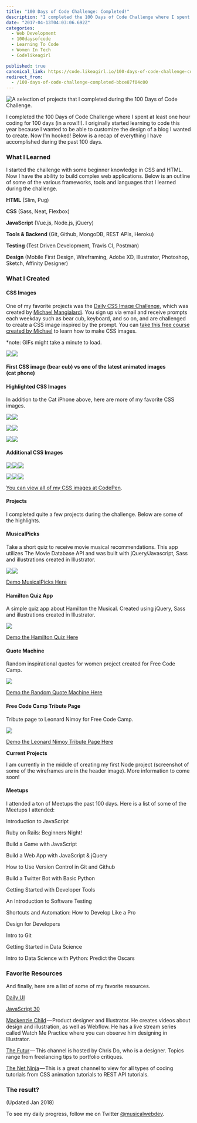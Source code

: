 ```yaml
---
title: "100 Days of Code Challenge: Completed!"
description: "I completed the 100 Days of Code Challenge where I spent at least one hour coding for 100 days (in a row!!!). I originally started learning to code this year because I wanted to be able to customize…"
date: "2017-04-13T04:03:06.692Z"
categories: 
  - Web Development
  - 100daysofcode
  - Learning To Code
  - Women In Tech
  - Codelikeagirl

published: true
canonical_link: https://code.likeagirl.io/100-days-of-code-challenge-completed-bbce87f04c00
redirect_from:
  - /100-days-of-code-challenge-completed-bbce87f04c00
---
```


![A selection of projects that I completed during the 100 Days of Code Challenge.](./asset-1.png)

I completed the 100 Days of Code Challenge where I spent at least one hour coding for 100 days (in a row!!!). I originally started learning to code this year because I wanted to be able to customize the design of a blog I wanted to create. Now I’m hooked! Below is a recap of everything I have accomplished during the past 100 days.

### What I Learned

I started the challenge with some beginner knowledge in CSS and HTML. Now I have the ability to build complex web applications. Below is an outline of some of the various frameworks, tools and languages that I learned during the challenge.

**HTML** (Slim, Pug)

**CSS** (Sass, Neat, Flexbox)

**JavaScript** (Vue.js, Node.js, jQuery)

**Tools & Backend** (Git, Github, MongoDB, REST APIs, Heroku)

**Testing** (Test Driven Development, Travis CI, Postman)

**Design** (Mobile First Design, Wireframing, Adobe XD, Illustrator, Photoshop, Sketch, Affinity Designer)

### What I Created

#### CSS Images

One of my favorite projects was the [Daily CSS Image Challenge](http://challenges.codingartist.io/daily-css-images/), which was created by [Michael Mangialardi](https://twitter.com/michaelmangial1). You sign up via email and receive prompts each weekday such as bear cub, keyboard, and so on, and are challenged to create a CSS image inspired by the prompt. You can [take this free course created by Michael](https://coding-artist.teachable.com/p/how-to-make-pure-css-images) to learn how to make CSS images.

\*note: GIFs might take a minute to load.

![](./asset-2.gif)![](./asset-3.png)

#### First CSS image (bear cub) vs one of the latest animated images (cat phone)

#### Highlighted CSS Images

In addition to the Cat iPhone above, here are more of my favorite CSS images.

![](./asset-4.gif)![](./asset-5.png)

![](./asset-6.png)![](./asset-7.gif)

![](./asset-8.gif)![](./asset-9.png)

#### Additional CSS Images

![](./asset-10.gif)![](./asset-11.png)![](./asset-12.png)

![](./asset-13.png)![](./asset-14.png)![](./asset-15.png)

[You can view all of my CSS images at CodePen](http://codepen.io/trekkiegirl).

#### Projects

I completed quite a few projects during the challenge. Below are some of the highlights.

#### MusicalPicks

Take a short quiz to receive movie musical recommendations. This app utilizes The Movie Database API and was built with jQuery/Javascript, Sass and illustrations created in Illustrator.

![](./asset-16.png)![](./asset-17.png)

[Demo MusicalPicks Here](http://www.brittanywalker.io/musicalpicks/)

#### Hamilton Quiz App

A simple quiz app about Hamilton the Musical. Created using jQuery, Sass and illustrations created in Illustrator.

![](./asset-18.png)

[Demo the Hamilton Quiz Here](http://www.brittanywalker.io/hamilton-quiz-app/)

#### Quote Machine

Random inspirational quotes for women project created for Free Code Camp.

![](./asset-19.gif)

[Demo the Random Quote Machine Here](http://www.brittanywalker.io/free-code-camp-random-quotes/)

#### Free Code Camp Tribute Page

Tribute page to Leonard Nimoy for Free Code Camp.

![](./asset-20.png)

[Demo the Leonard Nimoy Tribute Page Here](http://www.brittanywalker.io/free-code-camp-tribute-page-v2/)

**Current Projects**

I am currently in the middle of creating my first Node project (screenshot of some of the wireframes are in the header image). More information to come soon!

#### Meetups

I attended a ton of Meetups the past 100 days. Here is a list of some of the Meetups I attended:

Introduction to JavaScript

Ruby on Rails: Beginners Night!

Build a Game with JavaScript

Build a Web App with JavaScript & jQuery

How to Use Version Control in Git and Github

Build a Twitter Bot with Basic Python

Getting Started with Developer Tools

An Introduction to Software Testing

Shortcuts and Automation: How to Develop Like a Pro

Design for Developers

Intro to Git

Getting Started in Data Science

Intro to Data Science with Python: Predict the Oscars

### Favorite Resources

And finally, here are a list of some of my favorite resources.

[Daily UI](http://www.dailyui.co/)

[JavaScript 30](https://javascript30.com/)

[Mackenzie Child](https://www.youtube.com/user/mackenziechild) — Product designer and Illustrator. He creates videos about design and illustration, as well as Webflow. He has a live stream series called Watch Me Practice where you can observe him designing in Illustrator.

[The Futur](https://www.youtube.com/user/TheSkoolRocks) — This channel is hosted by Chris Do, who is a designer. Topics range from freelancing tips to portfolio critiques.

[The Net Ninja](https://www.youtube.com/channel/UCW5YeuERMmlnqo4oq8vwUpg) — This is a great channel to view for all types of coding tutorials from CSS animation tutorials to REST API tutorials.

### The result?

(Updated Jan 2018)



To see my daily progress, follow me on Twitter [@musicalwebdev](https://twitter.com/musicalwebdev).
